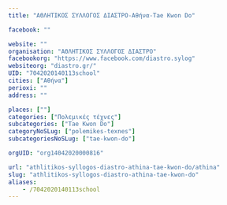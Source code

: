 ```yaml
---
title: "ΑΘΛΗΤΙΚΟΣ ΣΥΛΛΟΓΟΣ ΔΙΑΣΤΡΟ-Αθήνα-Tae Kwon Do"

facebook: ""

website: ""
organisation: "ΑΘΛΗΤΙΚΟΣ ΣΥΛΛΟΓΟΣ ΔΙΑΣΤΡΟ"
facebookorg: "https://www.facebook.com/diastro.sylog"
websiteorg: "diastro.gr/"
UID: "7042020140113school"
cities: ["Αθήνα"]
perioxi: ""
address: ""

places: [""]
categories: ["Πολεμικές τέχνες"]
subcategories: ["Tae Kwon Do"]
categoryNoSLug: ["polemikes-texnes"]
subcategoriesNoSLug: ["tae-kwon-do"]

orgUID: "org14042020000816"

url: "athlitikos-syllogos-diastro-athina-tae-kwon-do/athina"
slug: "athlitikos-syllogos-diastro-athina-tae-kwon-do"
aliases:
    - /7042020140113school
---
```





